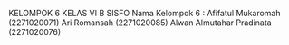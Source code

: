 KELOMPOK 6
KELAS VI B SISFO
Nama Kelompok 6 : Afifatul Mukaromah        (2271020071)
                  Ari Romansah              (2271020085)
                  Alwan Almutahar Pradinata (2271020076)